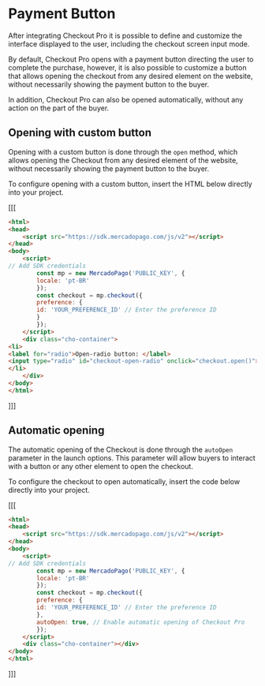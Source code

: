 # Payment Button

After integrating Checkout Pro it is possible to define and customize the interface displayed to the user, including the checkout screen input mode. 
 
By default, Checkout Pro opens with a payment button directing the user to complete the purchase, however, it is also possible to customize a button that allows opening the checkout from any desired element on the website, without necessarily showing the payment button to the buyer.
 
In addition, Checkout Pro can also be opened automatically, without any action on the part of the buyer.

## Opening with custom button


Opening with a custom button is done through the `open` method, which allows opening the Checkout from any desired element of the website, without necessarily showing the payment button to the buyer.

To configure opening with a custom button, insert the HTML below directly into your project.

[[[
```html
<html>
<head>
	<script src="https://sdk.mercadopago.com/js/v2"></script>
</head>
<body>
	<script>
// Add SDK credentials
		const mp = new MercadoPago('PUBLIC_KEY', {
		locale: 'pt-BR'
		});
		const checkout = mp.checkout({
		preference: {
		id: 'YOUR_PREFERENCE_ID' // Enter the preference ID
		}
		});
	</script>	 	 
	<div class="cho-container">
<li>
<label for="radio">Open-radio button: </label>
<input type="radio" id="checkout-open-radio" onclick="checkout.open()">
</li>
	</div>
</body>
</html>
```
]]]

## Automatic opening

The automatic opening of the Checkout is done through the `autoOpen` parameter in the launch options. This parameter will allow buyers to interact with a button or any other element to open the checkout.

To configure the checkout to open automatically, insert the code below directly into your project.

[[[
```html
<html>
<head>
	<script src="https://sdk.mercadopago.com/js/v2"></script>
</head>
<body>
	<script>
// Add SDK credentials
		const mp = new MercadoPago('PUBLIC_KEY', {
		locale: 'pt-BR'
		});
		const checkout = mp.checkout({
		preference: {
		id: 'YOUR_PREFERENCE_ID' // Enter the preference ID
		},
		autoOpen: true, // Enable automatic opening of Checkout Pro
		});	
	</script>	 	 
	<div class="cho-container"></div>
</body>
</html>
```
]]]
